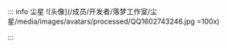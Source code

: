 ::: info 尘星
![头像](/成员/开发者/落梦工作室/尘星/media/images/avatars/processed/QQ1602743246.jpg =100x)
<!-- ::: details 介绍
::: tabs
== tab 1
1
== tab 2
2 -->
:::